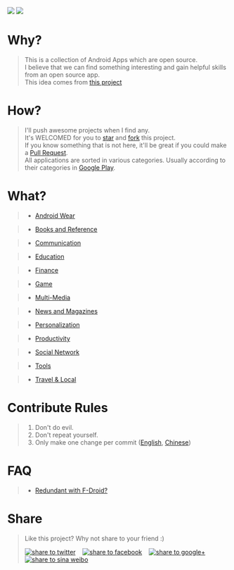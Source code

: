 [![](https://img.shields.io/badge/AndroidWeekly-%23145-blue.svg)](http://androidweekly.net/issues/issue-145) [![](https://img.shields.io/badge/habrahabr.ru-%2395%20-lightgrey.svg)](http://habrahabr.ru/post/253713/)

# Why?
> This is a collection of Android Apps which are open source.  
> I believe that we can find something interesting and gain helpful skills from an open source app.  
> This idea comes from [this project](https://github.com/dkhamsing/open-source-ios-apps)


# How?
> I'll push awesome projects when I find any.  
> It's WELCOMED for you to [star](https://github.com/pcqpcq/open-source-android-apps/stargazers) and [fork](https://github.com/pcqpcq/open-source-android-apps#fork-destination-box) this project.   
> If you know something that is not here, it'll be great if you could make a [Pull Request](https://github.com/pcqpcq/open-source-android-apps/pulls).  
> All applications are sorted in various categories. Usually according to their categories in [Google Play](https://play.google.com).  


# What?
> * [Android Wear](categories/android_wear.md)  

> * [Books and Reference](categories/books_and_reference.md)  

> * [Communication](categories/communication.md)  

> * [Education](categories/education.md)  

> * [Finance](categories/finance.md)  

> * [Game](categories/game.md)  

> * [Multi-Media](categories/multi_media.md)  

> * [News and Magazines](categories/news_and_magazines.md)  

> * [Personalization](categories/personalization.md)  

> * [Productivity](categories/productivity.md)  

> * [Social Network](categories/social_network.md)  

> * [Tools](categories/tools.md)  

> * [Travel & Local](categories/travel_and_local.md)  


# Contribute Rules
> 1. Don't do evil.
> 2. Don't repeat yourself.
> 3. Only make one change per commit ([English](http://blog.ploeh.dk/2015/01/15/10-tips-for-better-pull-requests/), [Chinese](http://www.infoq.com/cn/news/2015/02/pull-reques-ten-suggestion))


# FAQ
> * [Redundant with F-Droid?](https://github.com/pcqpcq/open-source-android-apps/issues/16)


# Share  
> Like this project? Why not share to your friend :)  
>   
> <a href="https://twitter.com/intent/tweet?text=Look%20at%20this%20nice%20project,%20a%20collection%20of%20Android%20open%20source%20apps.%20Made%20by%20@pcq019.%20https://github.com/pcqpcq/open-source-android-apps" target="_blank" title="share to twitter" style="width:100%"><img src="http://i.imgur.com/GlSWEr7.png" title="share to twitter"/></a>&nbsp;&nbsp;&nbsp;&nbsp;<a href="https://www.facebook.com/sharer/sharer.php?u=https://github.com/pcqpcq/open-source-android-apps" target="_blank" title="share to facebook" style="width:100%"><img src="http://i.imgur.com/0evE2QJ.png" title="share to facebook"/></a>&nbsp;&nbsp;&nbsp;&nbsp;<a href="https://plus.google.com/share?url=https://github.com/pcqpcq/open-source-android-apps" target="_blank" title="share to google+" style="width:100%"><img src="http://i.imgur.com/zvDBPqj.png" title="share to google+"/></a>&nbsp;&nbsp;&nbsp;&nbsp;<a href="http://service.weibo.com/share/share.php?searchPic=false&title=Android%25E5%25BC%2580%25E6%25BA%2590%25E5%25BA%2594%25E7%2594%25A8%25E9%259B%2586%25E5%2590%2588%2520by%2520@pcqpcq%2520&url=https://github.com/pcqpcq/open-source-android-apps&utm_content=share_button&utm_campaign=post_show&utm_medium=github&utm_source=weibo" target="_blank" title="share to sina weibo" style="width:100%"><img src="http://i.imgur.com/pH9q4qu.png" title="share to sina weibo"/></a>
